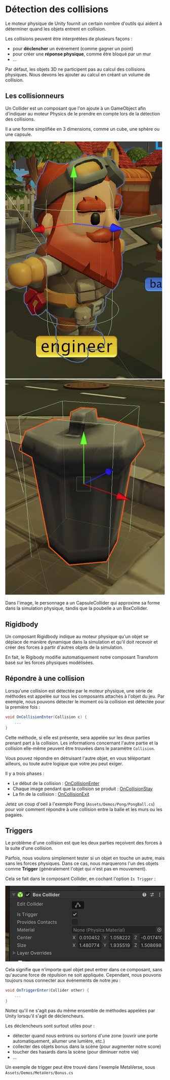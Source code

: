 # Détection des collisions

Le moteur physique de Unity fournit un certain nombre d'outils qui aident à déterminer quand les objets entrent en collision.

Les collisions peuvent être interprétées de plusieurs façons :

- pour **déclencher** un événement (comme gagner un point)
- pour créer une **réponse physique**, comme être bloqué par un mur
- ...

Par défaut, les objets 3D ne participent pas au calcul des collisions physiques. Nous devons les ajouter au calcul en créant un volume de collision.

## Les collisionneurs

Un Collider est un composant que l'on ajoute à un GameObject afin d'indiquer au moteur Physics de le prendre en compte lors de la détection des collisions.

Il a une forme simplifiée en 3 dimensions, comme un cube, une sphère ou une capsule. 

![](../graphics/collider.png)
![](../graphics/collider2.png)

Dans l'image, le personnage a un CapsuleCollider qui approxime sa forme dans la simulation physique, tandis que la poubelle a un BoxCollider.


## Rigidbody

Un composant Rigidbody indique au moteur physique qu'un objet se déplace de manière dynamique dans la simulation et qu'il doit recevoir et créer des forces à partir d'autres objets de la simulation.

En fait, le Rigibody modifie automatiquement notre composant Transform basé sur les forces physiques modélisées.


## Répondre à une collision

Lorsqu'une collision est détectée par le moteur physique, une série de méthodes est appelée sur tous les composants attachés à l'objet du jeu. Par exemple, nous pouvons détecter le moment où la collision est détectée pour la première fois :


```c#
void OnCollisionEnter(Collision c) {
    ...
}
```

Cette méthode, si elle est présente, sera appelée sur les deux parties prenant part à la collision. Les informations concernant l'autre partie et la collision elle-même peuvent être trouvées dans le paramètre `Collision`.

Vous pouvez répondre en détruisant l'autre objet, en vous téléportant ailleurs, ou toute autre logique que votre jeu peut exiger.

Il y a trois phases :

- Le début de la collision : [OnCollisionEnter](https://docs.unity3d.com/ScriptReference/Collider.OnCollisionEnter.html)
- Chaque image pendant que la collision se produit : [OnCollisionStay](https://docs.unity3d.com/ScriptReference/Collider.OnCollisionStay.html)
- La fin de la collision : [OnCollisionExit](https://docs.unity3d.com/ScriptReference/Collider.OnCollisionExit.html)


Jetez un coup d'oeil à l'exemple Pong (`Assets/Demos/Pong/PongBall.cs`) pour voir comment répondre à une collision entre la balle et les murs ou les pagaies.


## Triggers

Le problème d'une collision est que les deux parties reçoivent des forces à la suite d'une collision. 

Parfois, nous voulons simplement tester si un objet en touche un autre, mais sans les forces physiques. Dans ce cas, nous marquerons l'un des objets comme **Trigger** (généralement l'objet qui n'est pas en mouvement).

Cela se fait dans le composant Collider, en cochant l'option `Is Trigger` :

![](../graphics/trigger.png)

Cela signifie que n'importe quel objet peut entrer dans ce composant, sans qu'aucune force de répulsion ne soit appliquée. Cependant, nous pouvons toujours nous connecter aux événements de notre jeu :



```c#
void OnTriggerEnter(Collider other) {
    ...
}
```

Notez qu'il ne s'agit pas du même ensemble de méthodes appelées par Unity lorsqu'il s'agit de déclencheurs.

Les déclencheurs sont surtout utiles pour :

- détecter quand nous entrons ou sortons d'une zone (ouvrir une porte automatiquement, allumer une lumière, etc.)
- collecter des objets bonus dans la scène (pour augmenter notre score)
- toucher des hasards dans la scène (pour diminuer notre vie)
- ...

Un exemple de trigger peut être trouvé dans l'exemple MetaVerse, sous `Assets/Demos/MetaVers/Bonus.cs`


